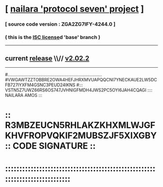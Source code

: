 
# [ [nailara 'protocol seven' project](http://nailara.network/) ]

### [ source code version : ZGA2ZG7IFY-4244.0 ]

### ( this is the [ISC license](license)d 'base' branch )
---
## current [release](https://github.com/nailara-technologies/protocol-7/releases) \\\\// [v2.02.2](https://github.com/nailara-technologies/protocol-7/releases/tag/v2.02.2)
---

#.............................................................................
#VWGAWTZZTOBBRE2OWA4HEFJHRXMVUAPQQCNI7YNECKAUE2LW5DCFB727IYXFM4GSNC3PEUD24IKNS
#::: VSTN5Z7UWZ66RS6OS747JVHNIGFMDH4JWS2PC5OYI6JAH4CQAGI :::: NAILARA AMOS :::
# :: R3MBZEUCN5RHLAKZKHXMLWJGFKHVFROPVQKIF2MUBSZJF5XIXGBY :: CODE SIGNATURE ::
# ::::::::::::::::::::::::::::::::::::::::::::::::::::::::::::::::::::::::::::
